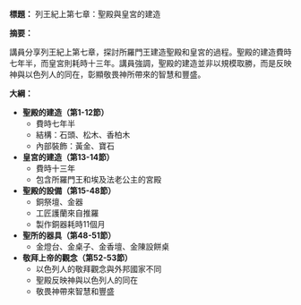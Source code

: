 **標題：** 列王紀上第七章：聖殿與皇宮的建造

**摘要：**

講員分享列王紀上第七章，探討所羅門王建造聖殿和皇宮的過程。聖殿的建造費時七年半，而皇宮則耗時十三年。講員強調，聖殿的建造並非以規模取勝，而是反映神與以色列人的同在，彰顯敬畏神所帶來的智慧和豐盛。

**大綱：**

* **聖殿的建造（第1-12節）**
    * 費時七年半
    * 結構：石頭、松木、香柏木
    * 內部裝飾：黃金、寶石
* **皇宮的建造（第13-14節）**
    * 費時十三年
    * 包含所羅門王和埃及法老公主的宮殿
* **聖殿的設備（第15-48節）**
    * 銅祭壇、金器
    * 工匠護蘭來自推羅
    * 製作銅器耗時11個月
* **聖所的器具（第48-51節）**
    * 金燈台、金桌子、金香壇、金陳設餅桌
* **敬拜上帝的觀念（第52-53節）**
    * 以色列人的敬拜觀念與外邦國家不同
    * 聖殿反映神與以色列人的同在
    * 敬畏神帶來智慧和豐盛